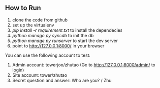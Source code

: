 ## How to Run

1. clone the code from github
2. set up the virtualenv
3. *pip install -r requirement.txt* to install the dependecies
4. *python manage.py syncdb* to init the db
5. *python manage.py runserver* to start the dev server
6. point to http://127.0.0.1:8000/ in your browser

You can use the following account to test:

1. Admin account: towerjoo/zhutao (Go to http://127.0.0.1:8000/admin/ to login)
2. Site account: tower/zhutao
3. Secret question and answer: Who are you? / Zhu
